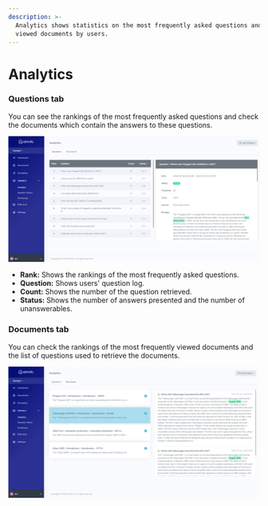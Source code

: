 ```yaml
---
description: >-
  Analytics shows statistics on the most frequently asked questions and the most
  viewed documents by users.
---
```


# Analytics

### Questions tab

You can see the rankings of the most frequently asked questions and check the documents which contain the answers to these questions.

![Analytics\_Questions tab](../../.gitbook/assets/image%20%2848%29.png)

* **Rank:** Shows the rankings of the most frequently asked questions.
* **Question:** Shows users' question log.
* **Count:** Shows the number of the question retrieved.
* **Status:** Shows the number of answers presented and the number of unanswerables.

### Documents tab

You can check the rankings of the most frequently viewed documents and the list of questions used to retrieve the documents.

![Analytics\_Documents tab](../../.gitbook/assets/image%20%2869%29.png)

